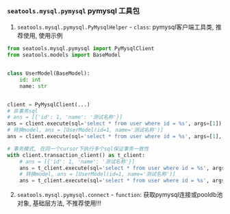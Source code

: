 ### `seatools.mysql.pymysql` pymysql 工具包
1. `seatools.mysql.pymysql.PyMysqlHelper` - `class`: pymysql客户端工具类, 推荐使用, 使用示例

```python
from seatools.mysql.pymysql import PyMysqlClient
from seatools.models import BaseModel


class UserModel(BaseModel):
    id: int
    name: str


client = PyMysqlClient(...)
# 非事务sql
# ans = [{'id': 1, 'name': '测试名称'}]
ans = client.execute(sql='select * from user where id = %s', args=[1])
# 转换model, ans = [UserModel(id=1, name='测试名称')]
ans = client.execute(sql='select * from user where id = %s', args=[1], modelclass=UserModel)

# 事务模式, 在同一个cursor下执行多个sql保证事务一致性
with client.transaction_client() as t_client:
    # ans = [{'id': 1, 'name': '测试名称'}]
    ans = t_client.execute(sql='select * from user where id = %s', args=[1])
    # 转换model, ans = [UserModel(id=1, name='测试名称')]
    ans = t_client.execute(sql='select * from user where id = %s', args=[1], modelclass=UserModel)
```
2. `seatools.mysql.pymysql.connect` - `function`: 获取pymysql连接或pooldb池对象, 基础层方法, 不推荐使用!!!
